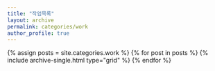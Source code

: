 ```yaml
---
title: "작업목록"
layout: archive
permalink: categories/work
author_profile: true
---
```

{% assign posts = site.categories.work %}
{% for post in posts %} {% include archive-single.html type="grid" %} {% endfor %}